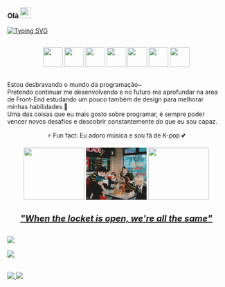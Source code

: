 ### Olá <img height="25px" width="25px" src="https://github.com/TheDudeThatCode/TheDudeThatCode/blob/6bd69ddcf3118726abbcf0aa0e0c5b6e712886b4/Assets/Hi.gif" /> 

<a href="https://git.io/typing-svg"><img src="https://readme-typing-svg.demolab.com?font=Itim&size=29&pause=1000&color=F79680&width=492&height=60&lines=Muito+prazer%2C+meu+nome+%C3%A9+J%C3%A9ssica+%E2%9C%A8" alt="Typing SVG" /></a>

<h2 dir="auto"></h2>
  <div align="center" dir="auto" style="align:center, display:flex, flex-direction:column, align-items:center"> 
    <img src="https://cdn.jsdelivr.net/gh/devicons/devicon/icons/css3/css3-plain.svg" width="45px" height="45px"/> 
    <img src="https://cdn.jsdelivr.net/gh/devicons/devicon/icons/html5/html5-original.svg" width="45px" height="45px"/> 
    <img src="https://cdn.jsdelivr.net/gh/devicons/devicon/icons/javascript/javascript-original.svg" width="45px" height="45px"/>
    <img src="https://cdn.jsdelivr.net/gh/devicons/devicon/icons/react/react-original.svg" width="45px" height="45px"/>
    <img src="https://cdn.jsdelivr.net/gh/devicons/devicon/icons/docker/docker-original.svg" width="45px" height="45px"/>
    <img src="https://cdn.jsdelivr.net/gh/devicons/devicon/icons/postgresql/postgresql-original.svg" width="45px" height="45px"/>
    <img src="https://cdn.jsdelivr.net/gh/devicons/devicon/icons/typescript/typescript-original.svg" width="45px" height="45px"/>
  </div>
  
<h2 dir="auto"></h2>

Estou desbravando o mundo da programação~ <br>
Pretendo continuar me desenvolvendo e no futuro me aprofundar na area de Front-End estudando um pouco também de design para melhorar minhas habilidades 🔭 <br>
Uma das coisas que eu mais gosto sobre programar, é sempre poder vencer novos desafios e descobrir constantemente do que eu sou capaz. 
  
<div align="center" dir="auto">
  
  ⚡ Fun fact: Eu adoro música e sou fã de K-pop 💕 <br>
  
  <img src="https://github.com/JessKangs/JessKangs/blob/master/gifs/stray-kids-maniac1.gif" width="140px" height="120px" style="object-fit:contain" />
  
  <img src="https://github.com/JessKangs/JessKangs/blob/master/gifs/stray-kids-maniac2.gif" width="140px" height="120px" />
  
  <img src="https://github.com/JessKangs/JessKangs/blob/master/gifs/stray-kids-maniac3.gif" width="140px" height="120px"  />
  
  <h1 style="text-decoration:underline; font-style:italic; font-size:20px">"When the locket is open, we're all the same"</h1>
  
</div>

<h2 dir="auto"></h2>

[<img src="https://img.shields.io/badge/linkedin-%230077B5.svg?&style=for-the-badge&logo=linkedin&logoColor=white" />](https://www.linkedin.com/in/jessicav-santos678/) 

[<img src="https://img.shields.io/badge/Microsoft_Outlook-0078D4?style=for-the-badge&logo=microsoft-outlook&logoColor=white" />](mailto:jessicavitorsantos@outlook.com?)

<h2 dir="auto"></h2>

<div>
<a href="https://github.com/JessKangs">
<img height="180em" src="https://github-readme-stats.vercel.app/api/top-langs/?username=JessKangs&layout=compact&langs_count=7&theme=dracula"/>
<img height="180em" src="https://github-readme-stats.vercel.app/api?username=JessKangs&show_icons=true&theme=dracula&include_all_commits=true&count_private=true"/>
</div>


  
